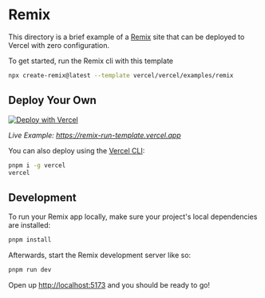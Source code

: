 # Remix

This directory is a brief example of a [Remix](https://remix.run/docs) site that can be deployed to Vercel with zero configuration.

To get started, run the Remix cli with this template

```sh
npx create-remix@latest --template vercel/vercel/examples/remix
```

## Deploy Your Own

[![Deploy with Vercel](https://vercel.com/button)](https://vercel.com/new/clone?repository-url=https://github.com/mzaremski/persite-mzaremski&integration-ids=icfg_ndUd3CDM3wwcQ28MmoPEg7sq&skippable-integrations=1)

_Live Example: https://remix-run-template.vercel.app_

You can also deploy using the [Vercel CLI](https://vercel.com/docs/cli):

```sh
pnpm i -g vercel
vercel
```

## Development

To run your Remix app locally, make sure your project's local dependencies are installed:

```sh
pnpm install
```

Afterwards, start the Remix development server like so:

```sh
pnpm run dev
```

Open up [http://localhost:5173](http://localhost:5173) and you should be ready to go!
